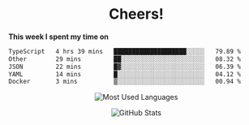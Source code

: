 <h1 align="center">Cheers!</h1>

**This week I spent my time on**
<!--START_SECTION:waka-->

```txt
TypeScript   4 hrs 39 mins   ████████████████████░░░░░   79.89 %
Other        29 mins         ██░░░░░░░░░░░░░░░░░░░░░░░   08.32 %
JSON         22 mins         █▓░░░░░░░░░░░░░░░░░░░░░░░   06.39 %
YAML         14 mins         █░░░░░░░░░░░░░░░░░░░░░░░░   04.12 %
Docker       3 mins          ▒░░░░░░░░░░░░░░░░░░░░░░░░   00.94 %
```

<!--END_SECTION:waka-->

<p align="center"><img src="https://github-readme-stats.vercel.app/api/top-langs/?username=thnkrn&layout=compact&hide=html&theme=tokyonight" alt="Most Used Languages" /></p>

<p align="center"><img src="https://github-readme-stats.vercel.app/api?username=thnkrn&show_icons=true&count_private=true&theme=tokyonight&show=reviews&hide_rank=false&rank_icon=github" alt="GitHub Stats" /></p>

<!-- <p align="center"><a href="https://wakatime.com"><img src="https://wakatime.com/share/@thnkrn/40092326-d1bd-471b-89da-9a7c63939402.png" /></p>
 -->
